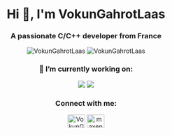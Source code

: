 <div align="center">

# Hi 👋, I'm VokunGahrotLaas

### A passionate C/C++ developer from France

![VokunGahrotLaas](https://github-readme-stats.vercel.app/api?username=VokunGahrotLaas&show_icons=true&locale=en&theme=midnight-purple&count_private=true&include_all_commits=true)
![VokunGahrotLaas](https://github-readme-stats.vercel.app/api/top-langs?username=VokunGahrotLaas&show_icons=true&locale=en&theme=midnight-purple&count_private=true&layout=compact&langs_count=10)

### 🔭 I’m currently working on:

[![](https://github-readme-stats.vercel.app/api/pin/?username=VokunGahrotLaas&repo=ros2_control_py&show_icons=true&locale=en&theme=midnight-purple&show_owner=true)](https://github.com/VokunGahrotLaas/ros2_control_py)
[![](https://github-readme-stats.vercel.app/api/pin/?username=VokunGahrotLaas&repo=inf-process&show_icons=true&locale=en&theme=midnight-purple&show_owner=true)](https://github.com/VokunGahrotLaas/inf-process)

### Connect with me:

<a href="https://matrix.to/#/@vokungahrotlaas:matrix.org" target="blank"><img align="center" src="https://matrix.org/images/matrix-logo-white.svg" alt="VokunGahraotLaas" height="30" width="40"/></a>
<a href="https://linkedin.com/in/maxence-michot" target="blank"><img align="center" src="https://raw.githubusercontent.com/rahuldkjain/github-profile-readme-generator/master/src/images/icons/Social/linked-in-alt.svg" alt="maxence michot" height="30" width="40"/></a>

</div>
